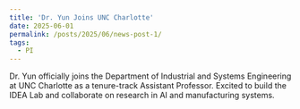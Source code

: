 ```yaml
---
title: 'Dr. Yun Joins UNC Charlotte'
date: 2025-06-01
permalink: /posts/2025/06/news-post-1/
tags:
  - PI
---
```


Dr. Yun officially joins the Department of Industrial and Systems Engineering at UNC Charlotte as a tenure-track Assistant Professor. Excited to build the IDEA Lab and collaborate on research in AI and manufacturing systems.
